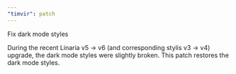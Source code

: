 ```yaml
---
"timvir": patch
---
```


Fix dark mode styles

During the recent Linaria v5 -> v6 (and corresponding stylis v3 -> v4) upgrade, the dark mode styles were slightly broken.
This patch restores the dark mode styles.
